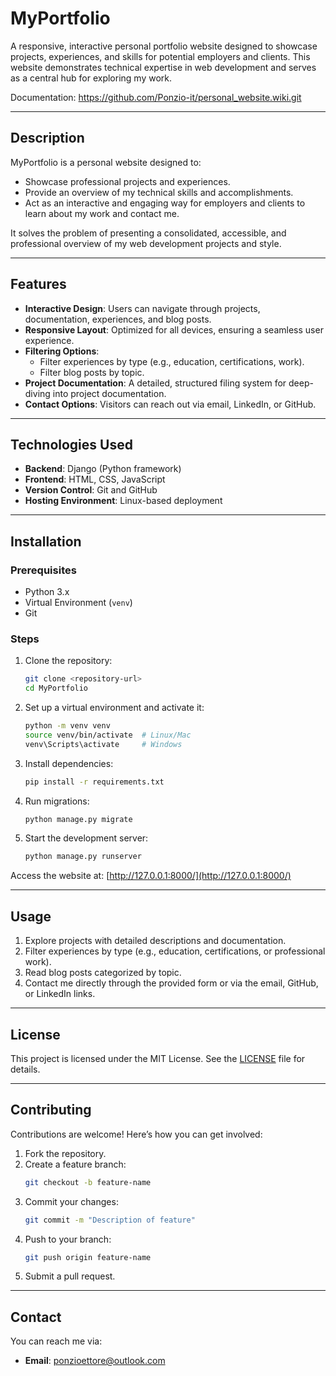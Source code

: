 # **MyPortfolio**

A responsive, interactive personal portfolio website designed to showcase projects, experiences, and skills for potential employers and clients. This website demonstrates technical expertise in web development and serves as a central hub for exploring my work. 

Documentation: https://github.com/Ponzio-it/personal_website.wiki.git

---

## **Description**

MyPortfolio is a personal website designed to:
- Showcase professional projects and experiences.
- Provide an overview of my technical skills and accomplishments.
- Act as an interactive and engaging way for employers and clients to learn about my work and contact me.

It solves the problem of presenting a consolidated, accessible, and professional overview of my web development projects and style.

---

## **Features**

- **Interactive Design**: Users can navigate through projects, documentation, experiences, and blog posts.
- **Responsive Layout**: Optimized for all devices, ensuring a seamless user experience.
- **Filtering Options**:
  - Filter experiences by type (e.g., education, certifications, work).
  - Filter blog posts by topic.
- **Project Documentation**: A detailed, structured filing system for deep-diving into project documentation.
- **Contact Options**: Visitors can reach out via email, LinkedIn, or GitHub.

---

## **Technologies Used**

- **Backend**: Django (Python framework)  
- **Frontend**: HTML, CSS, JavaScript  
- **Version Control**: Git and GitHub  
- **Hosting Environment**: Linux-based deployment  

---

## **Installation**

### **Prerequisites**
- Python 3.x
- Virtual Environment (`venv`)
- Git

### **Steps**

1. Clone the repository:
   ```bash
   git clone <repository-url>
   cd MyPortfolio
   ```
2. Set up a virtual environment and activate it:
   ```bash
   python -m venv venv
   source venv/bin/activate  # Linux/Mac
   venv\Scripts\activate     # Windows
   ```
3. Install dependencies:
   ```bash
   pip install -r requirements.txt
   ```
4. Run migrations:
   ```bash
   python manage.py migrate
   ```
5. Start the development server:
   ```bash
   python manage.py runserver
   ```

Access the website at: [http://127.0.0.1:8000/](http://127.0.0.1:8000/)

---

## **Usage**

1. Explore projects with detailed descriptions and documentation.
2. Filter experiences by type (e.g., education, certifications, or professional work).
3. Read blog posts categorized by topic.
4. Contact me directly through the provided form or via the email, GitHub, or LinkedIn links.

---

## **License**

This project is licensed under the MIT License. See the [LICENSE](LICENSE) file for details.

---

## **Contributing**

Contributions are welcome! Here’s how you can get involved:

1. Fork the repository.
2. Create a feature branch:
   ```bash
   git checkout -b feature-name
   ```
3. Commit your changes:
   ```bash
   git commit -m "Description of feature"
   ```
4. Push to your branch:
   ```bash
   git push origin feature-name
   ```
5. Submit a pull request.

---

## **Contact**

You can reach me via:
- **Email**: ponzioettore@outlook.com  
  
